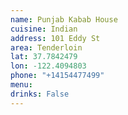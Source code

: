 ```yaml
---
name: Punjab Kabab House
cuisine: Indian
address: 101 Eddy St
area: Tenderloin
lat: 37.7842479
lon: -122.4094803
phone: "+14154477499"
menu: 
drinks: False
---
```

